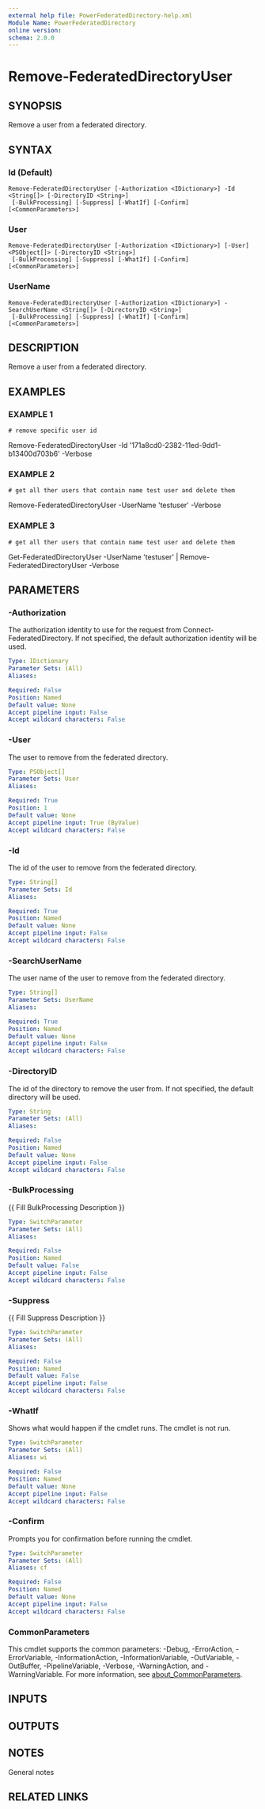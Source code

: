 ```yaml
---
external help file: PowerFederatedDirectory-help.xml
Module Name: PowerFederatedDirectory
online version:
schema: 2.0.0
---
```


# Remove-FederatedDirectoryUser

## SYNOPSIS
Remove a user from a federated directory.

## SYNTAX

### Id (Default)
```
Remove-FederatedDirectoryUser [-Authorization <IDictionary>] -Id <String[]> [-DirectoryID <String>]
 [-BulkProcessing] [-Suppress] [-WhatIf] [-Confirm] [<CommonParameters>]
```

### User
```
Remove-FederatedDirectoryUser [-Authorization <IDictionary>] [-User] <PSObject[]> [-DirectoryID <String>]
 [-BulkProcessing] [-Suppress] [-WhatIf] [-Confirm] [<CommonParameters>]
```

### UserName
```
Remove-FederatedDirectoryUser [-Authorization <IDictionary>] -SearchUserName <String[]> [-DirectoryID <String>]
 [-BulkProcessing] [-Suppress] [-WhatIf] [-Confirm] [<CommonParameters>]
```

## DESCRIPTION
Remove a user from a federated directory.

## EXAMPLES

### EXAMPLE 1
```
# remove specific user id
```

Remove-FederatedDirectoryUser -Id '171a8cd0-2382-11ed-9dd1-b13400d703b6' -Verbose

### EXAMPLE 2
```
# get all ther users that contain name test user and delete them
```

Remove-FederatedDirectoryUser -UserName 'testuser' -Verbose

### EXAMPLE 3
```
# get all ther users that contain name test user and delete them
```

Get-FederatedDirectoryUser -UserName 'testuser' | Remove-FederatedDirectoryUser -Verbose

## PARAMETERS

### -Authorization
The authorization identity to use for the request from Connect-FederatedDirectory.
If not specified, the default authorization identity will be used.

```yaml
Type: IDictionary
Parameter Sets: (All)
Aliases:

Required: False
Position: Named
Default value: None
Accept pipeline input: False
Accept wildcard characters: False
```

### -User
The user to remove from the federated directory.

```yaml
Type: PSObject[]
Parameter Sets: User
Aliases:

Required: True
Position: 1
Default value: None
Accept pipeline input: True (ByValue)
Accept wildcard characters: False
```

### -Id
The id of the user to remove from the federated directory.

```yaml
Type: String[]
Parameter Sets: Id
Aliases:

Required: True
Position: Named
Default value: None
Accept pipeline input: False
Accept wildcard characters: False
```

### -SearchUserName
The user name of the user to remove from the federated directory.

```yaml
Type: String[]
Parameter Sets: UserName
Aliases:

Required: True
Position: Named
Default value: None
Accept pipeline input: False
Accept wildcard characters: False
```

### -DirectoryID
The id of the directory to remove the user from.
If not specified, the default directory will be used.

```yaml
Type: String
Parameter Sets: (All)
Aliases:

Required: False
Position: Named
Default value: None
Accept pipeline input: False
Accept wildcard characters: False
```

### -BulkProcessing
{{ Fill BulkProcessing Description }}

```yaml
Type: SwitchParameter
Parameter Sets: (All)
Aliases:

Required: False
Position: Named
Default value: False
Accept pipeline input: False
Accept wildcard characters: False
```

### -Suppress
{{ Fill Suppress Description }}

```yaml
Type: SwitchParameter
Parameter Sets: (All)
Aliases:

Required: False
Position: Named
Default value: False
Accept pipeline input: False
Accept wildcard characters: False
```

### -WhatIf
Shows what would happen if the cmdlet runs.
The cmdlet is not run.

```yaml
Type: SwitchParameter
Parameter Sets: (All)
Aliases: wi

Required: False
Position: Named
Default value: None
Accept pipeline input: False
Accept wildcard characters: False
```

### -Confirm
Prompts you for confirmation before running the cmdlet.

```yaml
Type: SwitchParameter
Parameter Sets: (All)
Aliases: cf

Required: False
Position: Named
Default value: None
Accept pipeline input: False
Accept wildcard characters: False
```

### CommonParameters
This cmdlet supports the common parameters: -Debug, -ErrorAction, -ErrorVariable, -InformationAction, -InformationVariable, -OutVariable, -OutBuffer, -PipelineVariable, -Verbose, -WarningAction, and -WarningVariable. For more information, see [about_CommonParameters](http://go.microsoft.com/fwlink/?LinkID=113216).

## INPUTS

## OUTPUTS

## NOTES
General notes

## RELATED LINKS
